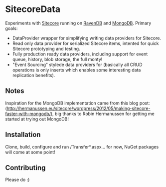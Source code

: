 # SitecoreData

Experiments with [Sitecore](http://www.sitecore.net) running on [RavenDB](http://ravendb.net) and [MongoDB](http://www.mongodb.org). Primary goals:

* DataProvider wrapper for simplifying writing data providers for Sitecore.
* Read only data provider for serialized Sitecore items, intented for quick Sitecore prototyping and testing.
* Fully production ready data providers, including support for event queue, history, blob storage, the full monty!
* "Event Sourcing" stylede data providers for (basically all CRUD operations is only inserts which enables some 
interesting data replication benefits).

## Notes ##

Inspiration for the MongoDB implementation came from this blog post: (http://hermanussen.eu/sitecore/wordpress/2012/05/making-sitecore-faster-with-mongodb/), big thanks 
to Robin Hermanussen for getting me started at trying out MongoDB!

## Installation ##

Clone, build, configure and run /Transfer*.aspx... for now, NuGet packages will come at some point! 

## Contributing ##

Please do :)